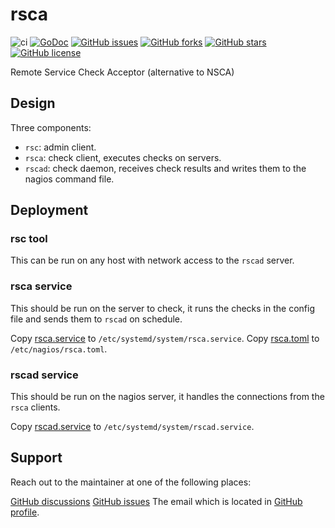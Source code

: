 # rsca

![ci](https://github.com/na4ma4/rsca/workflows/ci/badge.svg)
[![GoDoc](https://godoc.org/github.com/na4ma4/rsca/?status.svg)](https://godoc.org/github.com/na4ma4/rsca)
[![GitHub issues](https://img.shields.io/github/issues/na4ma4/rsca)](https://github.com/na4ma4/rsca/issues)
[![GitHub forks](https://img.shields.io/github/forks/na4ma4/rsca)](https://github.com/na4ma4/rsca/network)
[![GitHub stars](https://img.shields.io/github/stars/na4ma4/rsca)](https://github.com/na4ma4/rsca/stargazers)
[![GitHub license](https://img.shields.io/github/license/na4ma4/rsca)](https://github.com/na4ma4/rsca/blob/main/LICENSE)

Remote Service Check Acceptor (alternative to NSCA)

## Design

Three components:

- `rsc`: admin client.
- `rsca`: check client, executes checks on servers.
- `rscad`: check daemon, receives check results and writes them to the nagios command file.

## Deployment

### rsc tool

This can be run on any host with network access to the `rscad` server.

### rsca service

This should be run on the server to check, it runs the checks in the config file and sends them to `rscad` on schedule.

Copy [rsca.service](systemd/client/rsca.service) to `/etc/systemd/system/rsca.service`.
Copy [rsca.toml](testdata/rsca.toml) to `/etc/nagios/rsca.toml`.

### rscad service

This should be run on the nagios server, it handles the connections from the `rsca` clients.

Copy [rscad.service](systemd/server/rscad.service) to `/etc/systemd/system/rscad.service`.

## Support

Reach out to the maintainer at one of the following places:

[GitHub discussions](https://github.com/na4ma4/rsca/discussions)
[GitHub issues](https://github.com/na4ma4/rsca/issues)
The email which is located in [GitHub profile](https://github.com/na4ma4).
